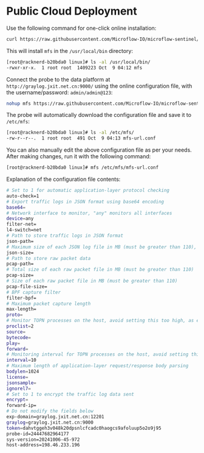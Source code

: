 # Public Cloud Deployment

Use the following command for one-click online installation:

```bash
curl https://raw.githubusercontent.com/Microflow-IO/microflow-sentinel/refs/heads/main/mfs-install.sh | bash -x
```

This will install `mfs` in the `/usr/local/bin` directory:

```bash
[root@racknerd-b20bda0 linux]# ls -al /usr/local/bin/
-rwxr-xr-x.  1 root root  1409223 Oct  9 04:12 mfs
```

Connect the probe to the data platform at `http://graylog.jxit.net.cn:9000/` using the online configuration file, with the username/password: `admin/admin@123`:

```bash
nohup mfs https://raw.githubusercontent.com/Microflow-IO/microflow-sentinel/refs/heads/main/linux/mfs.conf &
```

The probe will automatically download the configuration file and save it to `/etc/mfs`:

```bash
[root@racknerd-b20bda0 linux]# ls -al /etc/mfs/
-rw-r--r--.  1 root root  491 Oct  9 04:13 mfs-url.conf
```

You can also manually edit the above configuration file as per your needs. After making changes, run it with the following command:

```bash
[root@racknerd-b20bda0 linux]# mfs /etc/mfs/mfs-url.conf
```

Explanation of the configuration file contents:

```bash
# Set to 1 for automatic application-layer protocol checking
auto-check=1
# Export traffic logs in JSON format using base64 encoding
base64=
# Network interface to monitor, "any" monitors all interfaces
device=any
filter-net=
l4-switch=net
# Path to store traffic logs in JSON format
json-path=
# Maximum size of each JSON log file in MB (must be greater than 110), fixed at 50MB per file
json-size=
# Path to store raw packet data
pcap-path=
# Total size of each raw packet file in MB (must be greater than 110)
pcap-size=
# Size of each raw packet file in MB (must be greater than 110)
pcap-file-size=
# BPF capture filter
filter-bpf=
# Maximum packet capture length
max-length=
proto=
# Monitor TOPN processes on the host, avoid setting this too high, as each process sends data once per minute
proclist=2
source=
bytecode=
play=
forward=
# Monitoring interval for TOPN processes on the host, avoid setting this too high
interval=10
# Maximum length of application-layer request/response body parsing
bodylen=1024
license=
jsonsample=
ignorel7=
# Set to 1 to encrypt the traffic log data sent
encrypt=
forward-ip=
# Do not modify the fields below
exp-domain=graylog.jxit.net.cn:12201
graylog=graylog.jxit.net.cn:9000
token=dahvtggeh3v048k20dpsnlcfcadc0haogcs9afoluup5o2o9j95
probe-id=24447682964177
sys-version=20241006-45-972
host-address=198.46.233.196
```


